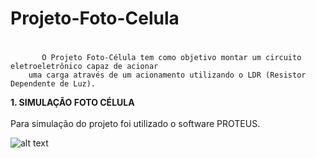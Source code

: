 # Projeto-Foto-Celula <h1>
           O Projeto Foto-Célula tem como objetivo montar um circuito eletroeletrônico capaz de acionar 
        uma carga através de um acionamento utilizando o LDR (Resistor Dependente de Luz).     

**1. SIMULAÇÃO FOTO CÉLULA** <br />  
   Para simulação do projeto foi utilizado o software PROTEUS.

![alt text](https://github.com/DaniloCS55/Projeto-Foto-Celula/blob/main/Projeto%20Foto_Celula.jpeg)
